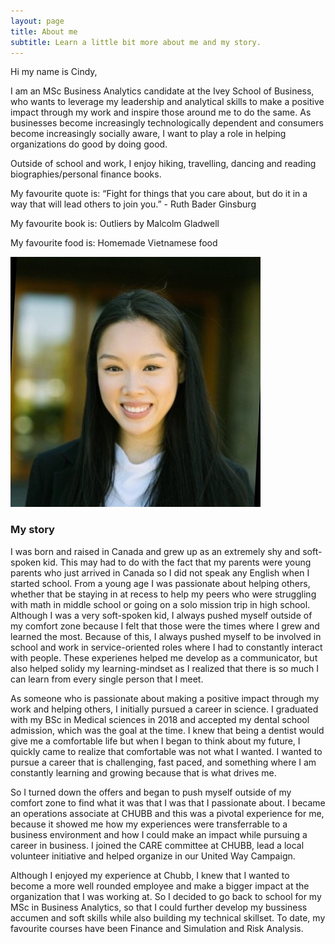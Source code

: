 ```yaml
---
layout: page
title: About me
subtitle: Learn a little bit more about me and my story.
---
```


Hi my name is Cindy, 

I am an MSc Business Analytics candidate at the Ivey School of Business, who wants to leverage my leadership and analytical skills to make a positive impact through my work and inspire those around me to do the same. As businesses become increasingly technologically dependent and consumers become increasingly socially aware, I want to play a role in helping organizations do good by doing good.

Outside of school and work, I enjoy hiking, travelling, dancing and reading biographies/personal finance books. 

My favourite quote is: “Fight for things that you care about, but do it in a way that will lead others to join you.” - Ruth Bader Ginsburg

My favourite book is: Outliers by Malcolm Gladwell

My favourite food is: Homemade Vietnamese food 

![Anh Cindy Nguyen](assets/img/profile.jpg)


### My story

I was born and raised in Canada and grew up as an extremely shy and soft-spoken kid. This may had to do with the fact that my parents were young parents who just arrived in Canada so I did not speak any English when I started school. From a young age I was passionate about helping others, whether that be staying in at recess to help my peers who were struggling with math in middle school or going on a solo mission trip in high school. Although I was a very soft-spoken kid, I always pushed myself outside of my comfort zone because I felt that those were the times where I grew and learned the most. Because of this, I always pushed myself to be involved in school and work in service-oriented roles where I had to constantly interact with people. These experienes helped me develop as a communicator, but also helped solidy my learning-mindset as I realized that there is so much I can learn from every single person that I meet.

As someone who is passionate about making a positive impact through my work and helping others, I initially pursued a career in science. I graduated with my BSc in Medical sciences in 2018 and accepted my dental school admission, which was the goal at the time. I knew that being a dentist would give me a comfortable life but when I began to think about my future, I quickly came to realize that comfortable was not what I wanted. I wanted to pursue a career that is challenging, fast paced, and something where I am constantly learning and growing because that is what drives me. 

So I turned down the offers and began to push myself outside of my comfort zone to find what it was that I was that I passionate about. I became an operations associate at CHUBB and this was a pivotal experience for me, because it showed me how my experiences were transferrable to a business environment and how I could make an impact while pursuing a career in business. I joined the CARE committee at CHUBB, lead a local volunteer initiative and helped organize in our United Way Campaign. 

Although I enjoyed my experience at Chubb, I knew that I wanted to become a more well rounded employee and make a bigger impact at the organization that I was working at. So I decided to go back to school for my MSc in Business Analytics, so that I could further develop my bussiness accumen and soft skills while also building my technical skillset. To date, my favourite courses have been Finance and Simulation and Risk Analysis.
